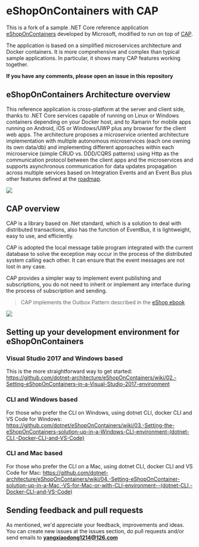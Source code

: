 # eShopOnContainers with CAP

This is a fork of a sample .NET Core reference application [eShopOnContainers](https://github.com/dotnet-architecture/eShopOnContainers) developed by Microsoft, modified to run on top of [CAP](https://github.com/dotnetcore/CAP). 

The application is based on a simplified microservices architecture and Docker containers. It is more comprehensive and complex than typical sample applications. In particular, it shows many CAP features working together.

**If you have any comments, please open an issue in this repository**


## eShopOnContainers Architecture overview 

This reference application is cross-platform at the server and client side, thanks to .NET Core services capable of running on Linux or Windows containers depending on your Docker host, and to Xamarin for mobile apps running on Android, iOS or Windows/UWP plus any browser for the client web apps.
The architecture proposes a microservice oriented architecture implementation with multiple autonomous microservices (each one owning its own data/db) and implementing different approaches within each microservice (simple CRUD vs. DDD/CQRS patterns) using Http as the communication protocol between the client apps and the microservices and supports asynchronous communication for data updates propagation across multiple services based on Integration Events and an Event Bus plus other features defined at the <a href='https://github.com/dotnet/eShopOnContainers/wiki/01.-Roadmap-and-Milestones-for-future-releases'>roadmap</a>.
<p>
<img src="https://user-images.githubusercontent.com/1712635/38758862-d4b42498-3f27-11e8-8dad-db60b0fa05d3.png">
<p>

## CAP overview

CAP is a library based on .Net standard, which is a solution to deal with distributed transactions, also has the function of EventBus, it is lightweight, easy to use, and efficiently.

CAP is adopted the local message table program integrated with the current database to solve the exception may occur in the process of the distributed system calling each other. It can ensure that the event messages are not lost in any case.

CAP provides a simpler way to implement event publishing and subscriptions, you do not need to inherit or implement any interface during the process of subscription and sending.

>CAP implements the Outbox Pattern described in the [eShop ebook](https://docs.microsoft.com/en-us/dotnet/standard/microservices-architecture/multi-container-microservice-net-applications/subscribe-events#designing-atomicity-and-resiliency-when-publishing-to-the-event-bus)
<img src="https://docs.microsoft.com/en-us/dotnet/standard/microservices-architecture/multi-container-microservice-net-applications/media/image24.png">


## Setting up your development environment for eShopOnContainers
### Visual Studio 2017 and Windows based
This is the more straightforward way to get started:
https://github.com/dotnet-architecture/eShopOnContainers/wiki/02.-Setting-eShopOnContainers-in-a-Visual-Studio-2017-environment

### CLI and Windows based
For those who prefer the CLI on Windows, using dotnet CLI, docker CLI and VS Code for Windows:
https://github.com/dotnet/eShopOnContainers/wiki/03.-Setting-the-eShopOnContainers-solution-up-in-a-Windows-CLI-environment-(dotnet-CLI,-Docker-CLI-and-VS-Code)

### CLI and Mac based
For those who prefer the CLI on a Mac, using dotnet CLI, docker CLI and VS Code for Mac:
https://github.com/dotnet-architecture/eShopOnContainers/wiki/04.-Setting-eShopOnContainer-solution-up-in-a-Mac,-VS-for-Mac-or-with-CLI-environment--(dotnet-CLI,-Docker-CLI-and-VS-Code)

## Sending feedback and pull requests
As mentioned, we'd appreciate your feedback, improvements and ideas.
You can create new issues at the issues section, do pull requests and/or send emails to **yangxiaodong1214@126.com**
